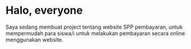 # Halo, everyone
Saya sedang membuat project tentang website SPP pembayaran, untuk mempermudah para siswa/i untuk melakukan pembayaran secara online menggunakan website.
